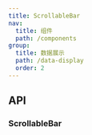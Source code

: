 ```yaml
---
title: ScrollableBar
nav:
  title: 组件
  path: /components
group:
  title: 数据展示
  path: /data-display
  order: 2
---
```


## API

### ScrollableBar
